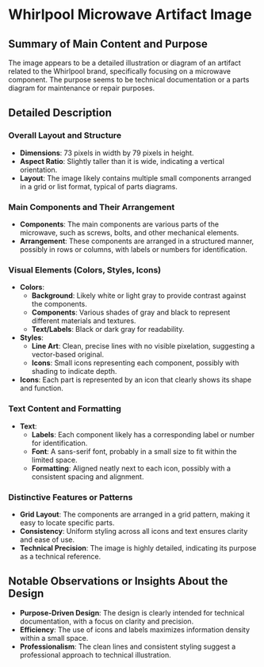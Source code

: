 # Whirlpool Microwave Artifact Image

## Summary of Main Content and Purpose
The image appears to be a detailed illustration or diagram of an artifact related to the Whirlpool brand, specifically focusing on a microwave component. The purpose seems to be technical documentation or a parts diagram for maintenance or repair purposes.

## Detailed Description

### Overall Layout and Structure
- **Dimensions**: 73 pixels in width by 79 pixels in height.
- **Aspect Ratio**: Slightly taller than it is wide, indicating a vertical orientation.
- **Layout**: The image likely contains multiple small components arranged in a grid or list format, typical of parts diagrams.

### Main Components and Their Arrangement
- **Components**: The main components are various parts of the microwave, such as screws, bolts, and other mechanical elements.
- **Arrangement**: These components are arranged in a structured manner, possibly in rows or columns, with labels or numbers for identification.

### Visual Elements (Colors, Styles, Icons)
- **Colors**:
  - **Background**: Likely white or light gray to provide contrast against the components.
  - **Components**: Various shades of gray and black to represent different materials and textures.
  - **Text/Labels**: Black or dark gray for readability.
- **Styles**:
  - **Line Art**: Clean, precise lines with no visible pixelation, suggesting a vector-based original.
  - **Icons**: Small icons representing each component, possibly with shading to indicate depth.
- **Icons**: Each part is represented by an icon that clearly shows its shape and function.

### Text Content and Formatting
- **Text**:
  - **Labels**: Each component likely has a corresponding label or number for identification.
  - **Font**: A sans-serif font, probably in a small size to fit within the limited space.
  - **Formatting**: Aligned neatly next to each icon, possibly with a consistent spacing and alignment.

### Distinctive Features or Patterns
- **Grid Layout**: The components are arranged in a grid pattern, making it easy to locate specific parts.
- **Consistency**: Uniform styling across all icons and text ensures clarity and ease of use.
- **Technical Precision**: The image is highly detailed, indicating its purpose as a technical reference.

## Notable Observations or Insights About the Design
- **Purpose-Driven Design**: The design is clearly intended for technical documentation, with a focus on clarity and precision.
- **Efficiency**: The use of icons and labels maximizes information density within a small space.
- **Professionalism**: The clean lines and consistent styling suggest a professional approach to technical illustration.